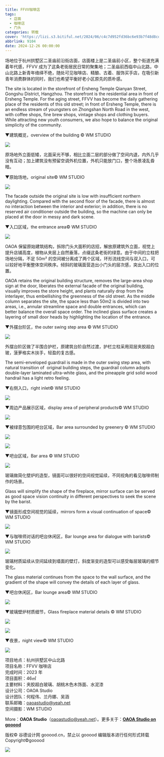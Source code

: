 ```yaml
---
title: FFVV咖啡店
tags:
  - 店面
  - 咖啡店
  - 门头
categories: 转载
cover: 'https://lizi.s3.bitiful.net/2024/06/c4c7d952fd36bc6e93b7f48d8cd3f0f2.jpeg'
abbrlink: 9104
date: 2024-12-26 00:00:00
---
```

场地位于杭州拱墅区二圣庙前沿街店面，店面楼上是二圣庙前小区，整个街道充满着年代感，FFVV 成为了这条老街居民日常的聚集地；二圣庙前西临中山北路，中山北路上新青年络绎不绝，随处可见咖啡店、精酿、古着、服饰买手店，在吸引新青年消费群体的同时，我们也希望平衡好老小区原先的质朴感。

The site is located in the storefront of Ersheng Temple Qianyan Street, Gongshu District, Hangzhou. The storefront is the residential area in front of Ersheng Temple. For the aging street, FFVV has become the daily gathering place of the residents of this old street; in front of Ersheng Temple, there is an endless stream of youngsters on Zhongshan North Road in the west, with coffee shops, fine brew shops, vintage shops and clothing buyers. While attracting new youth consumers, we also hope to balance the original simplicity of the community.

▼建筑概览，overview of the building © WM STUDIO

![](https://lizi.s3.bitiful.net/2024/06/c4c7d952fd36bc6e93b7f48d8cd3f0f2.jpeg)

原场地外立面低矮，北面采光不够，相比立面二层的部分做了空间内退，内外几乎没有互动；加上建筑没有预留空调外机位置，外机只能放门口，整个场景凌乱昏暗。

▼原始场地，original site© WM STUDIO

![](https://lizi.s3.bitiful.net/2024/06/f9f55515383d840ed6d7ab60de09ab7a.jpeg)

The facade outside the original site is low with insufficient northern daylighting. Compared with the second floor of the facade, there is almost no interaction between the interior and exterior; in addition, there is no reserved air conditioner outside the building, so the machine can only be placed at the door in messy and dark scene.

▼入口区域，the entrance area© WM STUDIO

![](https://lizi.s3.bitiful.net/2024/06/b2b7f623f8ed35ad56a4baceb32ebd66.jpeg)

OAOA 保留原始建筑结构，拆除门头大面积的店招，解放原建筑外立面，视觉上提升店铺高度，植物从夹层上自然垂落，点缀这条老街的绿意。由于中间的立柱把场地分隔，不足 50m² 的空间被分离成了两个区域，环形流线空间与双入口，可以较好地平衡整体空间秩序。倾斜的玻璃面营造出小门头的层次感，突出入口的位置。

OAOA retains the original building structure, removes the large-area shop sign at the door, liberates the external facade of the original building, visually improves the store height, and plants naturally drop from the interlayer, thus embellishing the greenness of the old street. As the middle column separates the site, the space less than 50m2 is divided into two areas, i.e., annular streamline space and double entrances, which can better balance the overall space order. The inclined glass surface creates a layering of small door heads by highlighting the location of the entrance.

▼外摆台阶区，the outer swing step area © WM STUDIO

![](https://lizi.s3.bitiful.net/2024/06/caf8782e0db904bb12d237cb40c74434.jpeg)

外摆台阶区做了半围合护栏，原建筑台阶自然过渡，护栏立柱采用双层夹胶超白玻，菠萝格实木扶手，轻盈的复古感。

The semi-enveloped guardrail is made in the outer swing step area, with natural transition of  original building steps, the guardrail column adopts double-layer laminated ultra-white glass, and the pineapple grid solid wood handrail has a light retro feeling.

▼右侧入口，right inlet© WM STUDIO

![](https://lizi.s3.bitiful.net/2024/06/998eb9c88e549cdf6327211ac969fcbd.jpeg)

▼周边产品展示区域，display area of peripheral products© WM STUDIO

![](https://lizi.s3.bitiful.net/2024/06/e72a0fd57d60e7bb3151dc4c2238a3a5.jpeg)

▼被绿意包围的吧台区域，Bar area surrounded by greenery © WM STUDIO

![](https://lizi.s3.bitiful.net/2024/06/9474ed9b030933e13d695606c5a98922.jpeg)

![](https://lizi.s3.bitiful.net/2024/06/0cfc59461b7d2d907258e61feb569d60.jpeg)

▼吧台区域，Bar area © WM STUDIO

![](https://lizi.s3.bitiful.net/2024/06/87ad26ff0eabfd36b72594aacd84ec3f.jpeg)

玻璃做简化壁炉的造型，镜面可以很好的空间视觉延续，不同视角的看见咖啡师制作的场景。

Glass will simplify the shape of the fireplace, mirror surface can be served as good space vision continuity in different perspectives to seek the scene by the barist.

▼镜面形成空间视觉的延续，mirrors form a visual continuation of space© WM STUDIO

![](https://lizi.s3.bitiful.net/2024/06/4da441754e8b216f3692e6e6f5234e52.jpeg)

▼与咖啡师对话的吧台休闲区，Bar lounge area for dialogue with barists© WM STUDIO

![](https://lizi.s3.bitiful.net/2024/06/5973c7aff1f89e94811c7f492f0122ca.jpeg)

玻璃材质延续从空间延续到墙面的壁灯，斜度渐变的造型可以感受每层玻璃的细节变化。

The glass material continues from the space to the wall surface, and the gradient of the shape will convey the details of each layer of glass.

▼吧台休闲区，Bar lounge area© WM STUDIO

![](https://lizi.s3.bitiful.net/2024/06/e2fba94fcee8b87e5b9e4c15f09c17ac.jpeg)

▼玻璃壁炉材质细节，Glass fireplace material details © WM STUDIO

![](https://lizi.s3.bitiful.net/2024/06/0e1316ced02169fb639bf1d75ca6fc67.jpeg)

![](https://lizi.s3.bitiful.net/2024/06/1cad864c30688cd90b31597dc7558df3.jpeg)

▼夜景，night view© WM STUDIO

![](https://lizi.s3.bitiful.net/2024/06/06f6007168c7c170eb205110c39f5842.jpeg)

项目地点：杭州拱墅区中山北路  
项目名称：FFVV 咖啡店  
完成时间：2023 年  
项目面积：46㎡  
主要材料：夹胶超白玻璃、胡桃木色木饰面、水泥漆  
设计公司：OAOA Studio  
设计团队：何程伟、兰丹娜、吴涵  
联系邮箱：[oaoastudio@yeah.net  
](mailto:oaoastudio@yeah.net)空间摄影：WM STUDIO

More：**OAOA Studio**（[oaoastudio@yeah.net](mailto:oaoastudio@yeah.net)）。更多关于：[**OAOA Studio on gooood**](https://www.gooood.cn/company/oaoa-studio)

版权️© 谷德设计网 gooood.cn，禁止以 gooood 编辑版本进行任何形式转载 Copyright©gooood

[![](https://lizi.s3.bitiful.net/2024/06/4096555d428b2d076d85453419dbe12d.jpeg)](https://www.gooood.cn/job-service-info)